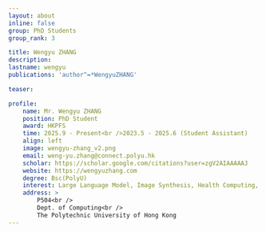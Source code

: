```yaml
---
layout: about
inline: false
group: PhD Students
group_rank: 3

title: Wengyu ZHANG
description: 
lastname: wengyu
publications: 'author^=*WengyuZHANG'

teaser: 

profile:
    name: Mr. Wengyu ZHANG
    position: PhD Student
    award: HKPFS
    time: 2025.9 - Present<br />2023.5 - 2025.6 (Student Assistant)
    align: left
    image: wengyu-zhang_v2.png
    email: weng-yu.zhang@connect.polyu.hk
    scholar: https://scholar.google.com/citations?user=zgV2AIAAAAAJ
    website: https://wengyuzhang.com
    degree: Bsc(PolyU)
    interest: Large Language Model, Image Synthesis, Health Computing, Graph Learning
    address: >
        P504<br />
        Dept. of Computing<br />
        The Polytechnic University of Hong Kong
---
```


<!-- # Student Assistants

**Wengyu ZHANG**

Student Assistant, Undergraduate Student, Department of Computing, The Hong Kong Polytechnic University

[Homepage](https://wengyuzhang.com)
[Google Scholar](https://scholar.google.com/citations?user=zgV2AIAAAAAJ)
[wengyu.zhang@connect.polyu.hk](mailto:wengyu.zhang@connect.polyu.hk) -->
